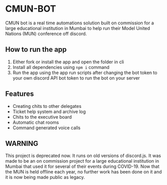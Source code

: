 # CMUN-BOT
CMUN bot is a real time automations solution built on commission for a large educational institution in Mumbai to help run their Model United Nations (MUN)
conference off discord. 

## How to run the app
1. Either fork or install the app and open the folder in cli
2. Install all dependencies using `npm i` command
3. Run the app using the app run scripts after changing the bot token to your own discord API bot token to run the bot on your server

## Features
 - Creating chits to other delegates
 - Ticket help system and archive log
 - Chits to the executive board
 - Automatic chat rooms
 - Command generated voice calls
 
 ## WARNING
 This project is deprecated now. It runs on old versions of discord.js. It was made to be an on commission project for a large educational institution 
 in Mumbai that used it for several of their events during COVID-19. Now that the MUN is held offline each year, no further work has been done on it and 
 it is now being made public as legacy.
